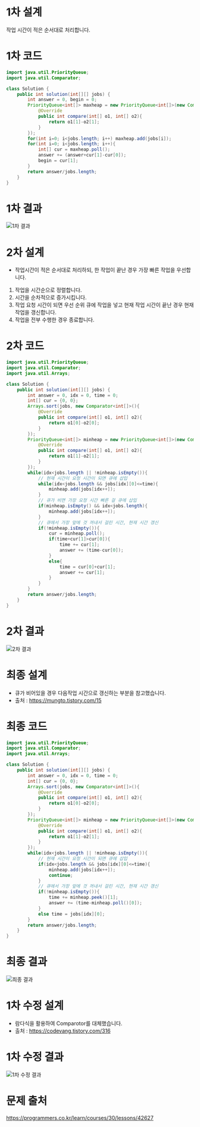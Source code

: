 # 1차 설계
작업 시간이 적은 순서대로 처리합니다.

# 1차 코드

```java
import java.util.PriorityQueue;
import java.util.Comparator;

class Solution {
    public int solution(int[][] jobs) {
        int answer = 0, begin = 0;
        PriorityQueue<int[]> maxheap = new PriorityQueue<int[]>(new Comparator<int[]>(){
            @Override
            public int compare(int[] o1, int[] o2){
                return o1[1]-o2[1];
            }
        });
        for(int i=0; i<jobs.length; i++) maxheap.add(jobs[i]);
        for(int i=0; i<jobs.length; i++){
            int[] cur = maxheap.poll();
            answer += (answer+cur[1]-cur[0]);
            begin = cur[1];
        }
        return answer/jobs.length;
    }
}
```

# 1차 결과
![1차 결과](https://user-images.githubusercontent.com/59535609/132103522-ea9ca059-1908-40b1-8413-e3ad3c707785.jpg)

# 2차 설계
- 작업시간이 적은 순서대로 처리하되, 한 작업이 끝난 경우 가장 빠른 작업을 우선합니다.
1. 작업을 시간순으로 정렬합니다.
2. 시간을 순차적으로 증가시킵니다.
3. 작업 요청 시간이 되면 우선 순위 큐에 작업을 넣고 현재 작업 시간이 끝난 경우 현재 작업을 갱신합니다.
4. 작업을 전부 수행한 경우 종료합니다.

# 2차 코드

```java
import java.util.PriorityQueue;
import java.util.Comparator;
import java.util.Arrays;

class Solution {
    public int solution(int[][] jobs) {
        int answer = 0, idx = 0, time = 0;
        int[] cur = {0, 0};
        Arrays.sort(jobs, new Comparator<int[]>(){
            @Override
            public int compare(int[] o1, int[] o2){
                return o1[0]-o2[0];
            }
        });
        PriorityQueue<int[]> minheap = new PriorityQueue<int[]>(new Comparator<int[]>(){
            @Override
            public int compare(int[] o1, int[] o2){
                return o1[1]-o2[1];
            }
        });
        while(idx<jobs.length || !minheap.isEmpty()){
            // 현재 시간이 요청 시간이 되면 큐에 삽입
            while(idx<jobs.length && jobs[idx][0]<=time){
                minheap.add(jobs[idx++]);
            }
            // 큐가 비면 가장 요청 시간 빠른 걸 큐에 삽입
            if(minheap.isEmpty() && idx<jobs.length){
                minheap.add(jobs[idx++]);
            }
            // 큐에서 가장 앞에 것 꺼내서 걸린 시간, 현재 시간 갱신
            if(!minheap.isEmpty()){
                cur = minheap.poll();
                if(time+cur[1]>cur[0]){
                    time += cur[1];
                    answer += (time-cur[0]);
                }
                else{
                    time = cur[0]+cur[1];
                    answer += cur[1];
                }
            }
        }
        return answer/jobs.length;
    }
}
```

# 2차 결과
![2차 결과](https://user-images.githubusercontent.com/59535609/132103523-42e13150-e862-460a-93b7-efd03c6a2924.jpg)

# 최종 설계
- 큐가 비어있을 경우 다음작업 시간으로 갱신하는 부분을 참고했습니다.
- 출처 : https://mungto.tistory.com/15

# 최종 코드

```java
import java.util.PriorityQueue;
import java.util.Comparator;
import java.util.Arrays;

class Solution {
    public int solution(int[][] jobs) {
        int answer = 0, idx = 0, time = 0;
        int[] cur = {0, 0};
        Arrays.sort(jobs, new Comparator<int[]>(){
            @Override
            public int compare(int[] o1, int[] o2){
                return o1[0]-o2[0];
            }
        });
        PriorityQueue<int[]> minheap = new PriorityQueue<int[]>(new Comparator<int[]>(){
            @Override
            public int compare(int[] o1, int[] o2){
                return o1[1]-o2[1];
            }
        });
        while(idx<jobs.length || !minheap.isEmpty()){
            // 현재 시간이 요청 시간이 되면 큐에 삽입
            if(idx<jobs.length && jobs[idx][0]<=time){
                minheap.add(jobs[idx++]);
                continue;
            }
            // 큐에서 가장 앞에 것 꺼내서 걸린 시간, 현재 시간 갱신
            if(!minheap.isEmpty()){
                time += minheap.peek()[1];
                answer += (time-minheap.poll()[0]);
            }
            else time = jobs[idx][0];
        }
        return answer/jobs.length;
    }
}
```

# 최종 결과
![최종 결과](https://user-images.githubusercontent.com/59535609/132103661-3da17523-cb1d-42a8-831a-b90f6eb8bb3f.jpg)


# 1차 수정 설계
- 람다식을 활용하여 Comparotor를 대체했습니다.
- 출처 : https://codevang.tistory.com/316

# 1차 수정 결과
![1차 수정 결과](https://user-images.githubusercontent.com/59535609/132103884-ad57cbad-f962-44f4-bfbf-47f5ea1ed688.jpg)

# 문제 출처
https://programmers.co.kr/learn/courses/30/lessons/42627
